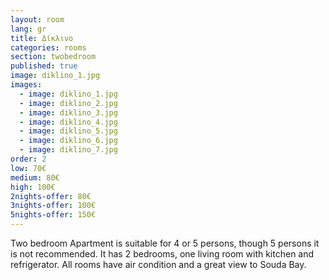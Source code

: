 ```yaml
---
layout: room
lang: gr
title: Δίκλινο
categories: rooms
section: twobedroom
published: true
image: diklino_1.jpg
images:
  - image: diklino_1.jpg
  - image: diklino_2.jpg
  - image: diklino_3.jpg
  - image: diklino_4.jpg
  - image: diklino_5.jpg
  - image: diklino_6.jpg
  - image: diklino_7.jpg
order: 2
low: 70€
medium: 80€
high: 100€
2nights-offer: 80€
3nights-offer: 100€
5nights-offer: 150€
---
```


Two bedroom Apartment is suitable for 4 or 5 persons, though 5 persons it is not recommended. 
It has 2 bedrooms, one living room with kitchen and refrigerator. 
All rooms have air condition and a great view to Souda Bay.